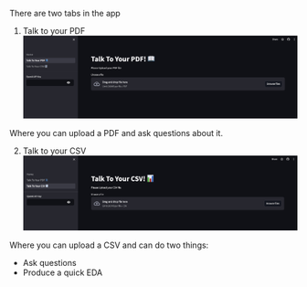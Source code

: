 There are two tabs in the app

1. Talk to your PDF
![PDF](https://github.com/Sebasc322/talk-to-files/blob/main/pages/PDF.jpg)

Where you can upload a PDF and ask questions about it. 

2. Talk to your CSV
![CSV](https://github.com/Sebasc322/talk-to-files/blob/main/pages/CSV.jpg)

Where you can upload a CSV and can do two things:
- Ask questions
- Produce a quick EDA
